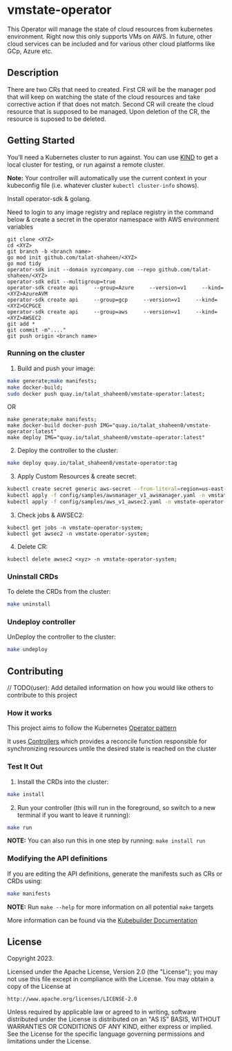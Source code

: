 # vmstate-operator
This Operator will manage the state of cloud resources from kubernetes environment. Right now this only supports VMs on AWS. In future, other cloud services can be included and for various other cloud platforms like GCp, Azure etc.

## Description
There are two CRs that need to created.
First CR will be the manager pod that will keep on watching the state of the cloud resources and take corrective action if that does not match. 
Second CR will create the cloud resource that is supposed to be managed. Upon deletion of the CR, the resource is suposed to be deleted.

## Getting Started
You’ll need a Kubernetes cluster to run against. You can use [KIND](https://sigs.k8s.io/kind) to get a local cluster for testing, or run against a remote cluster.

**Note:** Your controller will automatically use the current context in your kubeconfig file (i.e. whatever cluster `kubectl cluster-info` shows).

Install operator-sdk & golang.

Need to login to any image registry and replace registry in the command below & create a secret in the operator namespace with AWS environment variables

```
git clone <XYZ>
cd <XYZ>
git branch -b <branch name>
go mod init github.com/talat-shaheen/<XYZ>
go mod tidy
operator-sdk init --domain xyzcompany.com --repo github.com/talat-shaheen/<XYZ>
operator-sdk edit --multigroup=true
operator-sdk create api     --group=Azure     --version=v1     --kind=<XYZ>AzureAVM
operator-sdk create api     --group=gcp     --version=v1     --kind=<XYZ>GCPGCE
operator-sdk create api     --group=aws     --version=v1     --kind=<XYZ>AWSEC2
git add *
git commit -m"...."
git push origin <branch name>
```



### Running on the cluster
1. Build and push your image:
	
```sh
make generate;make manifests;
make docker-build;
sudo docker push quay.io/talat_shaheen0/vmstate-operator:latest;
```
OR

```
make generate;make manifests;
make docker-build docker-push IMG="quay.io/talat_shaheen0/vmstate-operator:latest"
make deploy IMG="quay.io/talat_shaheen0/vmstate-operator:latest"
```
	
2. Deploy the controller to the cluster:

```sh
make deploy quay.io/talat_shaheen0/vmstate-operator:tag
```

3. Apply Custom Resources & create secret:

```sh
kubectl create secret generic aws-secret --from-literal=region=us-east-1 --from-literal=aws-secret-access-key=<secret access key> --from-literal=aws-access-key-id=<secret access key id>
kubectl apply -f config/samples/awsmanager_v1_awsmanager.yaml -n vmstate-operator-system;
kubectl apply -f config/samples/aws_v1_awsec2.yaml -n vmstate-operator-system;
```
3. Check jobs & AWSEC2:

```
kubectl get jobs -n vmstate-operator-system;
kubectl get awsec2 -n vmstate-operator-system;
```

4. Delete CR:

```
kubectl delete awsec2 <xyz> -n vmstate-operator-system;
```
### Uninstall CRDs
To delete the CRDs from the cluster:

```sh
make uninstall
```

### Undeploy controller
UnDeploy the controller to the cluster:

```sh
make undeploy
```

## Contributing
// TODO(user): Add detailed information on how you would like others to contribute to this project

### How it works
This project aims to follow the Kubernetes [Operator pattern](https://kubernetes.io/docs/concepts/extend-kubernetes/operator/)

It uses [Controllers](https://kubernetes.io/docs/concepts/architecture/controller/) 
which provides a reconcile function responsible for synchronizing resources untile the desired state is reached on the cluster 

### Test It Out
1. Install the CRDs into the cluster:

```sh
make install
```

2. Run your controller (this will run in the foreground, so switch to a new terminal if you want to leave it running):

```sh
make run
```

**NOTE:** You can also run this in one step by running: `make install run`

### Modifying the API definitions
If you are editing the API definitions, generate the manifests such as CRs or CRDs using:

```sh
make manifests
```

**NOTE:** Run `make --help` for more information on all potential `make` targets

More information can be found via the [Kubebuilder Documentation](https://book.kubebuilder.io/introduction.html)

## License

Copyright 2023.

Licensed under the Apache License, Version 2.0 (the "License");
you may not use this file except in compliance with the License.
You may obtain a copy of the License at

    http://www.apache.org/licenses/LICENSE-2.0

Unless required by applicable law or agreed to in writing, software
distributed under the License is distributed on an "AS IS" BASIS,
WITHOUT WARRANTIES OR CONDITIONS OF ANY KIND, either express or implied.
See the License for the specific language governing permissions and
limitations under the License.


